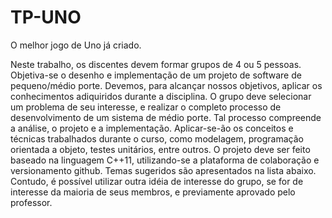 # TP-UNO

O melhor jogo de Uno já criado.

Neste trabalho, os discentes devem formar grupos de 4 ou 5 pessoas.
Objetiva-se o desenho e implementação de um projeto de software de pequeno/médio
porte. Devemos, para alcançar nossos objetivos, aplicar os conhecimentos adiquiridos
durante a disciplina.
O grupo deve selecionar um problema de seu interesse, e realizar o completo processo
de desenvolvimento de um sistema de médio porte. Tal processo compreende a análise, o
projeto e a implementação. Aplicar-se-ão os conceitos e técnicas trabalhados durante o
curso, como modelagem, programação orientada a objeto, testes unitários, entre outros.
O projeto deve ser feito baseado na linguagem C++11, utilizando-se a plataforma de
colaboração e versionamento github. Temas sugeridos são apresentados na lista abaixo.
Contudo, é possível utilizar outra idéia de interesse do grupo, se for de interesse da maioria
de seus membros, e previamente aprovado pelo professor.
